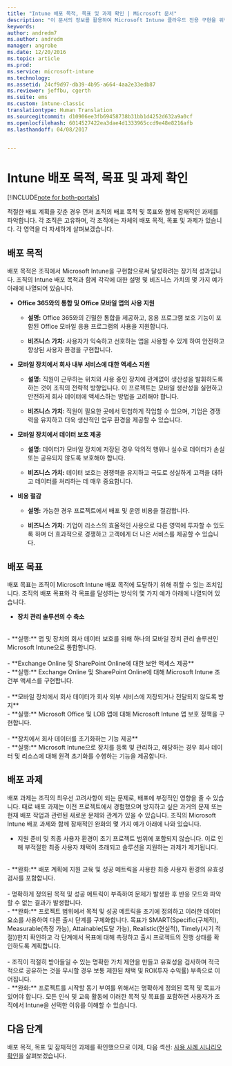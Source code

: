 ```yaml
---
title: "Intune 배포 목적, 목표 및 과제 확인 | Microsoft 문서"
description: "이 문서의 정보를 활용하여 Microsoft Intune 클라우드 전용 구현을 위한 배포 목적, 목표 및 과제를 확인할 수 있습니다."
keywords: 
author: andredm7
ms.author: andredm
manager: angrobe
ms.date: 12/20/2016
ms.topic: article
ms.prod: 
ms.service: microsoft-intune
ms.technology: 
ms.assetid: 24cf9d97-db39-4b95-a664-4aa2e33edb87
ms.reviewer: jeffbu, cgerth
ms.suite: ems
ms.custom: intune-classic
translationtype: Human Translation
ms.sourcegitcommit: d10906ee3fb69458738b31bb1d4252d632a9a0cf
ms.openlocfilehash: 6014527422ea3dae4d1333965ccd9e48e8216afb
ms.lasthandoff: 04/08/2017


---
```


# <a name="determine-intune-deployment-goals-objectives-and-challenges"></a>Intune 배포 목적, 목표 및 과제 확인

[!INCLUDE[note for both-portals](../includes/note-for-both-portals.md)]

적절한 배포 계획을 갖춘 경우 먼저 조직의 배포 목적 및 목표와 함께 잠재적인 과제를 파악합니다. 각 조직은 고유하며, 각 조직에는 자체의 배포 목적, 목표 및 과제가 있습니다. 각 영역을 더 자세하게 살펴보겠습니다.

## <a name="deployment-goals"></a>배포 목적

배포 목적은 조직에서 Microsoft Intune을 구현함으로써 달성하려는 장기적 성과입니다. 조직의 Intune 배포 목적과 함께 각각에 대한 설명 및 비즈니스 가치의 몇 가지 예가 아래에 나열되어 있습니다.

-   **Office 365와의 통합 및 Office 모바일 앱의 사용 지원**

    -   **설명:** Office 365와의 긴밀한 통합을 제공하고, 응용 프로그램 보호 기능이 포함된 Office 모바일 응용 프로그램의 사용을 지원합니다.

    -   **비즈니스 가치:** 사용자가 익숙하고 선호하는 앱을 사용할 수 있게 하여 안전하고 향상된 사용자 환경을 구현합니다.

-   **모바일 장치에서 회사 내부 서비스에 대한 액세스 지원**

    -   **설명:** 직원이 근무하는 위치와 사용 중인 장치에 관계없이 생산성을 발휘하도록 하는 것이 조직의 전략적 방향입니다. 이 프로젝트는 모바일 생산성을 실현하고 안전하게 회사 데이터에 액세스하는 방법을 고려해야 합니다.

    -   **비즈니스 가치:** 직원이 필요한 곳에서 민첩하게 작업할 수 있으며, 기업은 경쟁력을 유지하고 더욱 생산적인 업무 환경을 제공할 수 있습니다.

-   **모바일 장치에서 데이터 보호 제공**

    -   **설명:** 데이터가 모바일 장치에 저장된 경우 악의적 행위나 실수로 데이터가 손실 또는 공유되지 않도록 보호해야 합니다.

    -   **비즈니스 가치:** 데이터 보호는 경쟁력을 유지하고 극도로 성실하게 고객을 대하고 데이터를 처리하는 데 매우 중요합니다.

-   **비용 절감**

    -   **설명:** 가능한 경우 프로젝트에서 배포 및 운영 비용을 절감합니다.

    -    **비즈니스 가치:** 기업이 리소스의 효율적인 사용으로 다른 영역에 투자할 수 있도록 하며 더 효과적으로 경쟁하고 고객에게 더 나은 서비스를 제공할 수 있습니다.

## <a name="deployment-objectives"></a>배포 목표

배포 목표는 조직이 Microsoft Intune 배포 목적에 도달하기 위해 취할 수 있는 조치입니다. 조직의 배포 목표와 각 목표를 달성하는 방식의 몇 가지 예가 아래에 나열되어 있습니다.

-   **장치 관리 솔루션의 수 축소**
<br>
    -   **실행:** 앱 및 장치의 회사 데이터 보호를 위해 하나의 모바일 장치 관리 솔루션인 Microsoft Intune으로 통합합니다.
<br></br>
-   **Exchange Online 및 SharePoint Online에 대한 보안 액세스 제공**
<br>
    -   **실행:** Exchange Online 및 SharePoint Online에 대해 Microsoft Intune 조건부 액세스를 구현합니다.
<br></br>
-   **모바일 장치에서 회사 데이터가 회사 외부 서비스에 저장되거나 전달되지 않도록 방지**
<br>
    -   **실행:** Microsoft Office 및 LOB 앱에 대해 Microsoft Intune 앱 보호 정책을 구현합니다.
<br></br>
-   **장치에서 회사 데이터를 초기화하는 기능 제공**
<br>
    -   **실행:** Microsoft Intune으로 장치를 등록 및 관리하고, 해당하는 경우 회사 데이터 및 리소스에 대해 원격 초기화를 수행하는 기능을 제공합니다.

## <a name="deployment-challenges"></a>배포 과제

배포 과제는 조직의 최우선 고려사항이 되는 문제로, 배포에 부정적인 영향을 줄 수 있습니다. 때로 배포 과제는 이전 프로젝트에서 경험했으며 방지하고 싶은 과거의 문제 또는 현재 배포 작업과 관련된 새로운 문제와 관계가 있을 수 있습니다. 조직의 Microsoft Intune 배포 과제와 함께 잠재적인 완화의 몇 가지 예가 아래에 나와 있습니다.

-   지원 준비 및 최종 사용자 환경이 초기 프로젝트 범위에 포함되지 않습니다.  이로 인해 부적절한 최종 사용자 채택이 초래되고 솔루션을 지원하는 과제가 제기됩니다.
<br>
    -   **완화:** 배포 계획에 지원 교육 및 성공 메트릭을 사용한 최종 사용자 환경의 유효성 검사를 포함합니다.
<br></br>
-   명확하게 정의된 목적 및 성공 메트릭이 부족하여 문제가 발생한 후 반응 모드와 파악할 수 없는 결과가 발생합니다.
<br>
    -   **완화:** 프로젝트 범위에서 목적 및 성공 메트릭을 초기에 정의하고 이러한 데이터 요소를 사용하여 다른 출시 단계를 구체화합니다. 목표가 SMART(Specific(구체적), Measurable(측정 가능), Attainable(도달 가능), Realistic(현실적), Timely(시기 적절))한지 확인하고 각 단계에서 목표에 대해 측정하고 출시 프로젝트의 진행 상태를 확인하도록 계획합니다.
<br></br>
-   조직이 적절히 받아들일 수 있는 명확한 가치 제안을 만들고 유효성을 검사하며 적극적으로 공유하는 것을 무시할 경우 보통 제한된 채택 및 ROI(투자 수익률) 부족으로 이어집니다.
<br>
    -   **완화:** 프로젝트를 시작할 동기 부여를 위해서는 명확하게 정의된 목적 및 목표가 있어야 합니다. 모든 인식 및 교육 활동에 이러한 목적 및 목표를 포함하면 사용자가 조직에서 Intune을 선택한 이유를 이해할 수 있습니다.

## <a name="next-steps"></a>다음 단계

배포 목적, 목표 및 잠재적인 과제를 확인했으므로 이제, 다음 섹션: [사용 사례 시나리오 확인](section-2-identify-use-case-scenarios.md)을 살펴보겠습니다.

